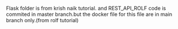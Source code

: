 Flask folder is from krish naik tutorial.
and REST_API_ROLF code is commited in master branch.but the docker file for this file are in main branch only.(from rolf tutorial)
